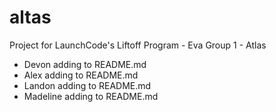 # altas
Project for LaunchCode's Liftoff Program - Eva Group 1 - Atlas

- Devon adding to README.md
- Alex adding to README.md
- Landon adding to README.md
- Madeline adding to README.md
